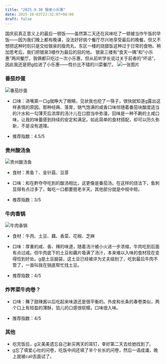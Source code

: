 ```yaml
---
title: "2025.9.30 银泉小乐惠"
date: 2025-10-03T22:32:07+08:00
draft: false
---
```


国庆前真正意义上的最后一顿饭——虽然第二天还在风味吃了一顿被当作午饭的早饭——因为我们晚上都有晚课，没法好好挑个餐厅尽兴地享受最后的晚餐。但又不想把这种时刻只是交给银泉的瘦肉丸、东区一楼的烧腊饭这种过于日常的食物。稍加思考后，我们把银泉3楼作为最后的目的地。
银泉三楼有“食天一隅”和“小乐惠”两间餐厅，我俩都只吃过一次小乐惠，但从前听学长说过关于前者的“坏话”，因此我还是把g拉进了小乐惠——性价比不错的川菜餐厅。
![一张图片](/images/9-30-1.jpg)


### 番茄炒蛋

![番茄炒蛋](/images/9-30-2.jpg)

- 口味：进嘴第一口g就睁大了眼睛，见状我也挖了一筷子，很快就知道g露出这样表情的原因。那种经典、落胃，锅气饱满的咸香口味伴随着番茄块酸度适当的汁水和一勾薄芡后浓厚的汤汁儿在口腔当中弥漫，回味是一种不齁的土咸口味，让我的味蕾感到持续的安定和满足。如此简单的食材搭配，却可以历久弥新，不是没有道理。

- 推荐指数：4.5/5

### 贵州酸汤鱼

![贵州酸汤鱼](/images/9-30-3.jpg)

- 食材：黑鱼？、金针菇、豆芽

- 口味：和在黔夺夺吃到的酸汤相比，这更像是番茄汤。在这样的烧法下，鱼刺显得有点过多了，每吃一口都要抿老半天。其他部分就是中规中矩。

- 推荐指数：3/5

### 牛肉香锅

![牛肉香锅](/images/9-30-4.jpg)

- 食材：牛肉、土豆、藕、香菜、花椒、芝麻

- 口味：厚重的咸、香、辣的味道，随着汤汁被小火进一步浓缩，牛肉吃到后面有点过咸。但牛肉底下的土豆和藕片吸满了汤汁，本来难以入味的食材现在变得恰到好处。g是土豆脑袋，这土豆已经被评为丈夫级别了，吃到最后牛肉不管了，一直叫我在锅底帮忙找土豆。

- 推荐指数：4/5

### 炸荠菜牛肉卷？

- 口味：蘸了甜辣酱以后吃起来味道还是很平衡的。外皮和长条的春卷类似，两个口上有轻盈的薄酥，馅儿的口感很软糯，口味很入味。

- 推荐指数：4/5


### 其他
- 吃完饭后，g又美美遗忘自己新买两天的耳钉，幸好第二天去给她找到了。
- g忘了填爱心社的问卷，吃饭中间还填了半个长长的问卷，然后一语成谶，晚上就被call去面试了。

